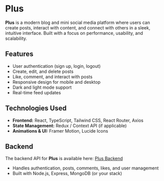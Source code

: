 # Plus

**Plus** is a modern blog and mini social media platform where users can create posts, interact with content, and connect with others in a sleek, intuitive interface. Built with a focus on performance, usability, and scalability.

## Features

- User authentication (sign up, login, logout)
- Create, edit, and delete posts
- Like, comment, and interact with posts
- Responsive design for mobile and desktop
- Dark and light mode support
- Real-time feed updates

## Technologies Used

- **Frontend:** React, TypeScript, Tailwind CSS, React Router, Axios
- **State Management:** Redux / Context API (if applicable)
- **Animations & UI:** Framer Motion, Lucide Icons

## Backend

The backend API for **Plus** is available here: [Plus Backend](https://github.com/sifenfisaha/Blog-APIk)

- Handles authentication, posts, comments, likes, and user management
- Built with Node.js, Express, MongoDB (or your stack)
